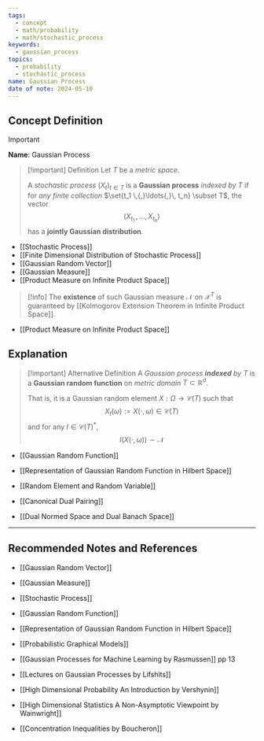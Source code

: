 ```yaml
---
tags:
  - concept
  - math/probability
  - math/stochastic_process
keywords:
  - gaussian_process
topics:
  - probability
  - stochastic_process
name: Gaussian Process
date of note: 2024-05-10
---
```


## Concept Definition

>[!important]
>**Name**: Gaussian Process

>[!important] Definition
>Let $T$ be a *metric space*. 
>
>A *stochastic process* $(X_t)_{t \in T}$ is a **Gaussian process** *indexed by* $T$ if for *any finite collection* $\set{t_1 \,{,}\ldots{,}\, t_n} \subset T$, the vector $$(X_{t_1} \,{,}\ldots{,}\, X_{t_n})$$ has a **jointly Gaussian distribution**.


- [[Stochastic Process]]
- [[Finite Dimensional Distribution of Stochastic Process]]
- [[Gaussian Random Vector]]
- [[Gaussian Measure]]
- [[Product Measure on Infinite Product Space]]


>[!info]
>The **existence** of such Gaussian measure $\mathcal{N}$ on $\mathcal{X}^T$ is guaranteed by [[Kolmogorov Extension Theorem in Infinite Product Space]]. 

- [[Product Measure on Infinite Product Space]]



## Explanation

>[!important] Alternative Definition
>A *Gaussian process __indexed__ by $T$* is a **Gaussian random function** on *metric domain* $T \subset \mathbb{R}^d$.
>
>That is, it is a Gaussian random element $X: \Omega \to \mathcal{C}(T)$ such that
>$$
>X_{t}(\omega) := X(\cdot, \omega) \in \mathcal{C}(T)
>$$
>and for any $I \in \mathcal{C}(T)^{*}$,
>$$
>I(X(\cdot, \omega)) \sim \mathcal{N}
>$$

- [[Gaussian Random Function]]
- [[Representation of Gaussian Random Function in Hilbert Space]]

- [[Random Element and Random Variable]]
- [[Canonical Dual Pairing]]
- [[Dual Normed Space and Dual Banach Space]]





-----------
##  Recommended Notes and References

- [[Gaussian Random Vector]]
- [[Gaussian Measure]]
- [[Stochastic Process]]

- [[Gaussian Random Function]]
- [[Representation of Gaussian Random Function in Hilbert Space]]



- [[Probabilistic Graphical Models]]


- [[Gaussian Processes for Machine Learning by Rasmussen]] pp 13
- [[Lectures on Gaussian Processes by Lifshits]]
- [[High Dimensional Probability An Introduction by Vershynin]]
- [[High Dimensional Statistics A Non-Asymptotic Viewpoint by Wainwright]]
- [[Concentration Inequalities by Boucheron]]
